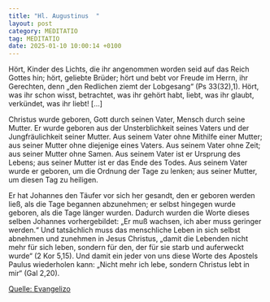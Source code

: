 ```yaml
---
title: "Hl. Augustinus  "
layout: post
category: MEDITATIO
tag: MEDITATIO
date: 2025-01-10 10:00:14 +0100
---
```

Hört, Kinder des Lichts, die ihr angenommen worden seid auf das Reich Gottes hin; hört, geliebte Brüder; hört und bebt vor Freude im Herrn, ihr Gerechten, denn „den Redlichen ziemt der Lobgesang“ (Ps 33(32),1). Hört, was ihr schon wisst, betrachtet, was ihr gehört habt, liebt, was ihr glaubt, verkündet, was ihr liebt! [.<!--more-->..]

Christus wurde geboren, Gott durch seinen Vater, Mensch durch seine Mutter. Er wurde geboren aus der Unsterblichkeit seines Vaters und der Jungfräulichkeit seiner Mutter. Aus seinem Vater ohne Mithilfe einer Mutter; aus seiner Mutter ohne diejenige eines Vaters. Aus seinem Vater ohne Zeit; aus seiner Mutter ohne Samen. Aus seinem Vater ist er Ursprung des Lebens; aus seiner Mutter ist er das Ende des Todes. Aus seinem Vater wurde er geboren, um die Ordnung der Tage zu lenken; aus seiner Mutter, um diesen Tag zu heiligen.

Er hat Johannes den Täufer vor sich her gesandt, den er geboren werden ließ, als die Tage begannen abzunehmen; er selbst hingegen wurde geboren, als die Tage länger wurden. Dadurch wurden die Worte dieses selben Johannes vorhergebildet: „Er muß wachsen, ich aber muss geringer werden.“ Und tatsächlich muss das menschliche Leben in sich selbst abnehmen und zunehmen in Jesus Christus, „damit die Lebenden nicht mehr für sich leben, sondern für den, der für sie starb und auferweckt wurde“ (2 Kor 5,15). Und damit ein jeder von uns diese Worte des Apostels Paulus wiederholen kann: „Nicht mehr ich lebe, sondern Christus lebt in mir“ (Gal 2,20).





[Quelle: Evangelizo](https://evangeliumtagfuertag.org/DE/gospel)